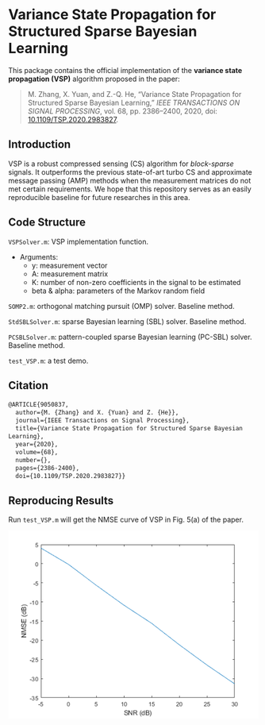 # Variance State Propagation for Structured Sparse Bayesian Learning

This package contains the official implementation of the **variance state propagation (VSP)** algorithm proposed in the paper: 

> M. Zhang, X. Yuan, and Z.-Q. He, “Variance State Propagation for Structured Sparse Bayesian Learning,” *IEEE TRANSACTIONS ON SIGNAL PROCESSING*, vol. 68, pp. 2386–2400, 2020, doi: [10.1109/TSP.2020.2983827](https://doi.org/10.1109/TSP.2020.2983827).

## Introduction

VSP is a robust compressed sensing (CS) algorithm for *block-sparse* signals. It outperforms the previous state-of-art turbo CS and approximate message passing (AMP) methods when the measurement matrices do not met certain requirements. We hope that this repository serves as an easily reproducible baseline for future researches in this area.

## Code Structure

`VSPSolver.m`: VSP implementation function. 

* Arguments:
  * y: measurement vector
  * A: measurement matrix
  * K: number of non-zero coefficients in the signal to be estimated
  * beta & alpha: parameters of the Markov random field

`SOMP2.m`: orthogonal matching pursuit (OMP) solver. Baseline method.

`StdSBLSolver.m`: sparse Bayesian learning (SBL) solver. Baseline method.

`PCSBLSolver.m`: pattern-coupled sparse Bayesian learning (PC-SBL) solver. Baseline method.

`test_VSP.m`: a test demo.

## Citation
```
@ARTICLE{9050837,
  author={M. {Zhang} and X. {Yuan} and Z. {He}},
  journal={IEEE Transactions on Signal Processing}, 
  title={Variance State Propagation for Structured Sparse Bayesian Learning}, 
  year={2020},
  volume={68},
  number={},
  pages={2386-2400},
  doi={10.1109/TSP.2020.2983827}}
```



## Reproducing Results

Run `test_VSP.m` will get the NMSE curve of VSP in Fig. 5(a) of the paper.

![NMSE_curve](NMSE_curve.png)

